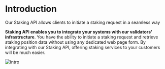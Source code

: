 # Introduction

Our Staking API allows clients to initiate a staking request in a seamless way

**Staking API enables you to integrate your systems with our validators' infrastructure**. You have the ability to initiate a staking request and retrieve staking position data without using any dedicated web page form. By integrating with our Staking API, offering staking services to your customers will be much easier.

![intro](/intro2.png)